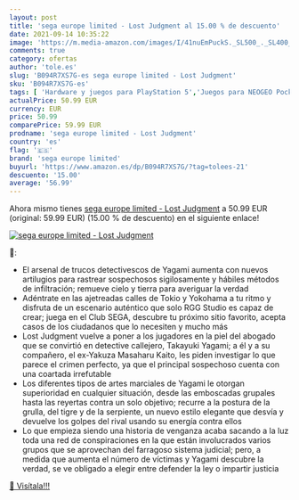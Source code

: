 ```yaml
---
layout: post
title: 'sega europe limited - Lost Judgment al 15.00 % de descuento'
date: 2021-09-14 10:35:22
image: 'https://m.media-amazon.com/images/I/41nuEmPuckS._SL500_._SL400_.jpg'
comments: true
category: ofertas
author: 'tole.es'
slug: 'B094R7XS7G-es sega europe limited - Lost Judgment'
sku: 'B094R7XS7G-es'
tags: [ 'Hardware y juegos para PlayStation 5','Juegos para NEOGEO Pocket','Juegos para PlayStation 5','NEOGEO Pocket: Juegos, consolas y accesorios','Sistemas de juego heredados portátiles','Sistemas heredados','Videojuegos','sega','sega europe limited', ]
actualPrice: 50.99 EUR
currency: EUR
price: 50.99
comparePrice: 59.99 EUR
prodname: 'sega europe limited - Lost Judgment'
country: 'es'
flag: '🇪🇸'
brand: 'sega europe limited'
buyurl: 'https://www.amazon.es/dp/B094R7XS7G/?tag=tolees-21'
descuento: '15.00'
average: '56.99'
---
```


Ahora mismo tienes [sega europe limited - Lost Judgment](https://www.amazon.es/dp/B094R7XS7G/?tag=tolees-21) a 50.99 EUR (original: 59.99 EUR) (15.00 %  de descuento) en el siguiente enlace!

[![sega europe limited - Lost Judgment](https://m.media-amazon.com/images/I/41nuEmPuckS._SL500_._SL400_.jpg)](https://www.amazon.es/dp/B094R7XS7G/?tag=tolees-21)

🔎:

- El arsenal de trucos detectivescos de Yagami aumenta con nuevos artilugios para rastrear sospechosos sigilosamente y hábiles métodos de infiltración; remueve cielo y tierra para averiguar la verdad
- Adéntrate en las ajetreadas calles de Tokio y Yokohama a tu ritmo y disfruta de un escenario auténtico que solo RGG Studio es capaz de crear; juega en el Club SEGA, descubre tu próximo sitio favorito, acepta casos de los ciudadanos que lo necesiten y mucho más
- Lost Judgment vuelve a poner a los jugadores en la piel del abogado que se convirtió en detective callejero, Takayuki Yagami; a él y a su compañero, el ex-Yakuza Masaharu Kaito, les piden investigar lo que parece el crimen perfecto, ya que el principal sospechoso cuenta con una coartada irrefutable
- Los diferentes tipos de artes marciales de Yagami le otorgan superioridad en cualquier situación, desde las emboscadas grupales hasta las reyertas contra un solo objetivo; recurre a la postura de la grulla, del tigre y de la serpiente, un nuevo estilo elegante que desvía y devuelve los golpes del rival usando su energía contra ellos
- Lo que empieza siendo una historia de venganza acaba sacando a la luz toda una red de conspiraciones en la que están involucrados varios grupos que se aprovechan del farragoso sistema judicial; pero, a medida que aumenta el número de víctimas y Yagami descubre la verdad, se ve obligado a elegir entre defender la ley o impartir justicia

[🛒 Visítala!!!](https://www.amazon.es/dp/B094R7XS7G/?tag=tolees-21)
